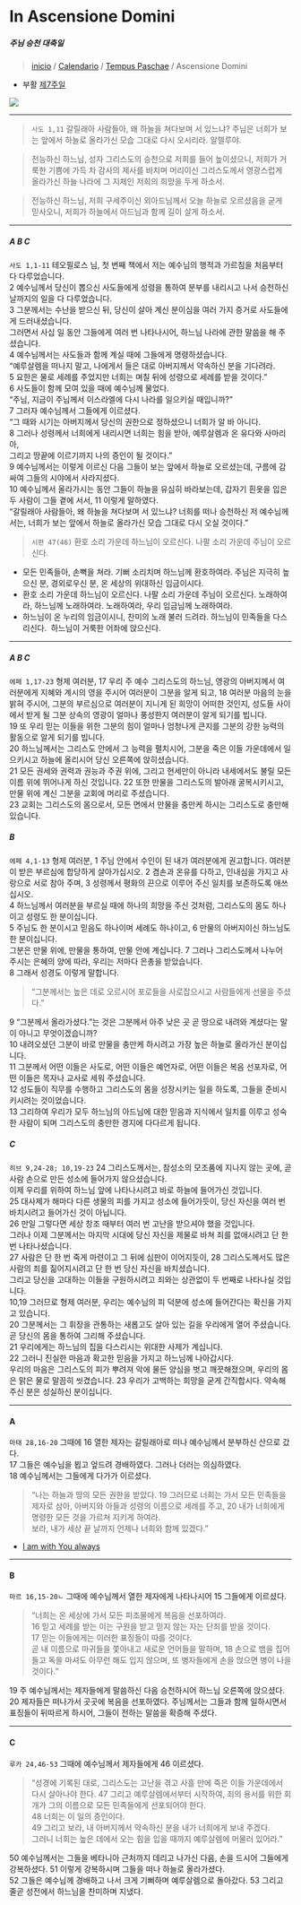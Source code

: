 # In Ascensione Domini
##### 주님 승천 대축일

> [inicio](./README.md) / [Calendario](../../LC.md) / [Tempus Paschae](../LP.md) / Ascensione Domini

- 부활 [제7주일](./p7.md)


![](https://www.ncronline.org/files/styles/article_one_third_width/public/2023-05/Ascension%20Thursday.jpg?itok=KlH5Bvvb)   
  
----
  
> `사도 1,11` 갈릴래아 사람들아, 왜 하늘을 쳐다보며 서 있느냐? 주님은 너희가 보는 앞에서 하늘로 올라가신 모습 그대로 다시 오시리라. 알렐루야.  

> 전능하신 하느님, 성자 그리스도의 승천으로 저희를 들어 높이셨으니, 저희가 거룩한 기쁨에 가득 차 감사의 제사를 바치며 머리이신 그리스도께서 영광스럽게 올라가신 하늘 나라에 그 지체인 저희의 희망을 두게 하소서.

> 전능하신 하느님, 저희 구세주이신 외아드님께서 오늘 하늘로 오르셨음을 굳게 믿사오니, 저희가 하늘에서 아드님과 함께 길이 살게 하소서. 

----

##### A B C

`사도 1,1-11` 테오필로스 님, 첫 번째 책에서 저는 예수님의 행적과 가르침을 처음부터 다 다루었습니다.  
2 예수님께서 당신이 뽑으신 사도들에게 성령을 통하여 분부를 내리시고 나서 승천하신 날까지의 일을 다 다루었습니다.  
3 그분께서는 수난을 받으신 뒤, 당신이 살아 계신 분이심을 여러 가지 증거로 사도들에게 드러내셨습니다.  
그러면서 사십 일 동안 그들에게 여러 번 나타나시어, 하느님 나라에 관한 말씀을 해 주셨습니다.  
4 예수님께서는 사도들과 함께 계실 때에 그들에게 명령하셨습니다.  
“예루살렘을 떠나지 말고, 나에게서 들은 대로 아버지께서 약속하신 분을 기다려라.  
5 요한은 물로 세례를 주었지만 너희는 며칠 뒤에 성령으로 세례를 받을 것이다.”  
6 사도들이 함께 모여 있을 때에 예수님께 물었다.  
“주님, 지금이 주님께서 이스라엘에 다시 나라를 일으키실 때입니까?”  
7 그러자 예수님께서 그들에게 이르셨다.  
“그 때와 시기는 아버지께서 당신의 권한으로 정하셨으니 너희가 알 바 아니다.  
8 그러나 성령께서 너희에게 내리시면 너희는 힘을 받아, 예루살렘과 온 유다와 사마리아,  
그리고 땅끝에 이르기까지 나의 증인이 될 것이다.”  
9 예수님께서는 이렇게 이르신 다음 그들이 보는 앞에서 하늘로 오르셨는데, 구름에 감싸여 그들의 시야에서 사라지셨다.  
10 예수님께서 올라가시는 동안 그들이 하늘을 유심히 바라보는데, 갑자기 흰옷을 입은 두 사람이 그들 곁에 서서, 11 이렇게 말하였다.  
“갈릴래아 사람들아, 왜 하늘을 쳐다보며 서 있느냐? 너희를 떠나 승천하신 저 예수님께서는, 너희가 보는 앞에서 하늘로 올라가신 모습 그대로 다시 오실 것이다.”

> `시편 47(46)` 환호 소리 가운데 하느님이 오르신다. 나팔 소리 가운데 주님이 오르신다.  
- 모든 민족들아, 손뼉을 쳐라. 기뻐 소리치며 하느님께 환호하여라. 주님은 지극히 높으신 분, 경외로우신 분, 온 세상의 위대하신 임금이시다.
- 환호 소리 가운데 하느님이 오르신다. 나팔 소리 가운데 주님이 오르신다. 노래하여라, 하느님께 노래하여라. 노래하여라, 우리 임금님께 노래하여라.
- 하느님이 온 누리의 임금이시니, 찬미의 노래 불러 드려라. 하느님이 민족들을 다스리신다.  하느님이 거룩한 어좌에 앉으신다.

----

##### A B C

`에페 1,17-23`  형제 여러분, 17 우리 주 예수 그리스도의 하느님, 영광의 아버지께서 여러분에게 지혜와 계시의 영을 주시어 여러분이 그분을 알게 되고, 18 여러분 마음의 눈을 밝혀 주시어, 그분의 부르심으로 여러분이 지니게 된 희망이 어떠한 것인지, 성도들 사이에서 받게 될 그분 상속의 영광이 얼마나 풍성한지 여러분이 알게 되기를 빕니다.  
19 또 우리 믿는 이들을 위한 그분의 힘이 얼마나 엄청나게 큰지를 그분의 강한 능력의 활동으로 알게 되기를 빕니다.  
20 하느님께서는 그리스도 안에서 그 능력을 펼치시어, 그분을 죽은 이들 가운데에서 일으키시고 
하늘에 올리시어 당신 오른쪽에 앉히셨습니다.  
21 모든 권세와 권력과 권능과 주권 위에, 그리고 현세만이 아니라 내세에서도 불릴 모든 이름 위에 뛰어나게 하신 것입니다. 22 또한 만물을 그리스도의 발아래 굴복시키시고, 만물 위에 계신 그분을 교회에 머리로 주셨습니다.  
23 교회는 그리스도의 몸으로서, 모든 면에서 만물을 충만케 하시는 그리스도로 충만해 있습니다.

##### B

`에페 4,1-13` 형제 여러분, 1 주님 안에서 수인이 된 내가 여러분에게 권고합니다.
여러분이 받은 부르심에 합당하게 살아가십시오.
2 겸손과 온유를 다하고, 인내심을 가지고 사랑으로 서로 참아 주며, 3 성령께서 평화의 끈으로 이루어 주신 일치를 보존하도록 애쓰십시오.  
4 하느님께서 여러분을 부르실 때에 하나의 희망을 주신 것처럼, 그리스도의 몸도 하나이고 성령도 한 분이십니다.  
5 주님도 한 분이시고 믿음도 하나이며 세례도 하나이고, 6 만물의 아버지이신 하느님도 한 분이십니다.  
그분은 만물 위에, 만물을 통하여, 만물 안에 계십니다.
7 그러나 그리스도께서 나누어 주시는 은혜의 양에 따라, 우리는 저마다 은총을 받았습니다.  
8 그래서 성경도 이렇게 말합니다.  
> “그분께서는 높은 데로 오르시어 포로들을 사로잡으시고 사람들에게 선물을 주셨다.”  

9 “그분께서 올라가셨다.”는 것은 그분께서 아주 낮은 곳 곧 땅으로 내려와 계셨다는 말이 아니고 무엇이겠습니까?  
10 내려오셨던 그분이 바로 만물을 충만케 하시려고 가장 높은 하늘로 올라가신 분이십니다.  
11 그분께서 어떤 이들은 사도로, 어떤 이들은 예언자로, 어떤 이들은 복음 선포자로, 어떤 이들은 목자나 교사로 세워 주셨습니다.  
12 성도들이 직무를 수행하고 그리스도의 몸을 성장시키는 일을 하도록, 그들을 준비시키시려는 것이었습니다.  
13 그리하여 우리가 모두 하느님의 아드님에 대한 믿음과 지식에서 일치를 이루고 성숙한 사람이 되며 그리스도의 충만한 경지에 다다르게 됩니다.  


##### C

`히브 9,24-28; 10,19-23` 24 그리스도께서는, 참성소의 모조품에 지나지 않는 곳에, 곧 사람 손으로 만든 성소에 들어가지 않으셨습니다.  
이제 우리를 위하여 하느님 앞에 나타나시려고 바로 하늘에 들어가신 것입니다.  
25 대사제가 해마다 다른 생물의 피를 가지고 성소에 들어가듯이, 당신 자신을 여러 번 바치시려고 들어가신 것이 아닙니다.  
26 만일 그렇다면 세상 창조 때부터 여러 번 고난을 받으셔야 했을 것입니다.  
그러나 이제 그분께서는 마지막 시대에 당신 자신을 제물로 바쳐 죄를 없애시려고 단 한 번 나타나셨습니다.  
27 사람은 단 한 번 죽게 마련이고 그 뒤에 심판이 이어지듯이, 28 그리스도께서도 많은 사람의 죄를 짊어지시려고 단 한 번 당신 자신을 바치셨습니다.  
그리고 당신을 고대하는 이들을 구원하시려고 죄와는 상관없이 두 번째로 나타나실 것입니다.  
10,19 그러므로 형제 여러분, 우리는 예수님의 피 덕분에 성소에 들어간다는 확신을 가지고 있습니다.  
20 그분께서는 그 휘장을 관통하는 새롭고도 살아 있는 길을 우리에게 열어 주셨습니다. 곧 당신의 몸을 통하여 그리해 주셨습니다.  
21 우리에게는 하느님의 집을 다스리시는 위대한 사제가 계십니다.  
22 그러니 진실한 마음과 확고한 믿음을 가지고 하느님께 나아갑시다.  
우리의 마음은 그리스도의 피가 뿌려져 악에 물든 양심을 벗고 깨끗해졌으며, 우리의 몸은 맑은 물로 말끔히 씻겼습니다. 23 우리가 고백하는 희망을 굳게 간직합시다. 약속해 주신 분은 성실하신 분이십니다.  

----

#### A

`마태 28,16-20` 그때에 16 열한 제자는 갈릴래아로 떠나 예수님께서 분부하신 산으로 갔다.  
17 그들은 예수님을 뵙고 엎드려 경배하였다. 그러나 더러는 의심하였다.  
18 예수님께서는 그들에게 다가가 이르셨다.  
> “나는 하늘과 땅의 모든 권한을 받았다. 19 그러므로 너희는 가서 모든 민족들을 제자로 삼아, 아버지와 아들과 성령의 이름으로 세례를 주고, 20 내가 너희에게 명령한 모든 것을 가르쳐 지키게 하여라.  
> 보라, 내가 세상 끝 날까지 언제나 너희와 함께 있겠다.”  

- [I am with You always](https://www.ncronline.org/spirituality/pencil-preaching/i-am-you-always-0)  

----

#### B 
`마르 16,15-20ㄴ` 그때에 예수님께서 열한 제자에게 나타나시어 15 그들에게 이르셨다.  
> “너희는 온 세상에 가서 모든 피조물에게 복음을 선포하여라.  
16 믿고 세례를 받는 이는 구원을 받고 믿지 않는 자는 단죄를 받을 것이다.  
17 믿는 이들에게는 이러한 표징들이 따를 것이다.  
곧 내 이름으로 마귀들을 쫓아내고 새로운 언어들을 말하며, 18 손으로 뱀을 집어 들고 독을 마셔도 아무런 해도 입지 않으며, 또 병자들에게 손을 얹으면 병이 나을 것이다.”   

19 주 예수님께서는 제자들에게 말씀하신 다음 승천하시어 하느님 오른쪽에 앉으셨다.  
20 제자들은 떠나가서 곳곳에 복음을 선포하였다. 주님께서는 그들과 함께 일하시면서 표징들이 뒤따르게 하시어, 그들이 전하는 말씀을 확증해 주셨다.



----

#### C

`루카 24,46-53` 그때에 예수님께서 제자들에게 46 이르셨다.  
> “성경에 기록된 대로, 그리스도는 고난을 겪고 사흘 만에 죽은 이들 가운데에서 다시 살아나야 한다. 
> 47 그리고 예루살렘에서부터 시작하여, 죄의 용서를 위한 회개가 그의 이름으로 모든 민족들에게 선포되어야 한다.  
48 너희는 이 일의 증인이다.  
49 그리고 보라, 내 아버지께서 약속하신 분을 내가 너희에게 보내 주겠다.  
그러니 너희는 높은 데에서 오는 힘을 입을 때까지 예루살렘에 머물러 있어라.”  

50 예수님께서는 그들을 베타니아 근처까지 데리고 나가신 다음, 손을 드시어 그들에게 강복하셨다.  51 이렇게 강복하시며 그들을 떠나 하늘로 올라가셨다.  
52 그들은 예수님께 경배하고 나서 크게 기뻐하며 예루살렘으로 돌아갔다. 53 그리고 줄곧 성전에서 하느님을 찬미하며 지냈다.  
